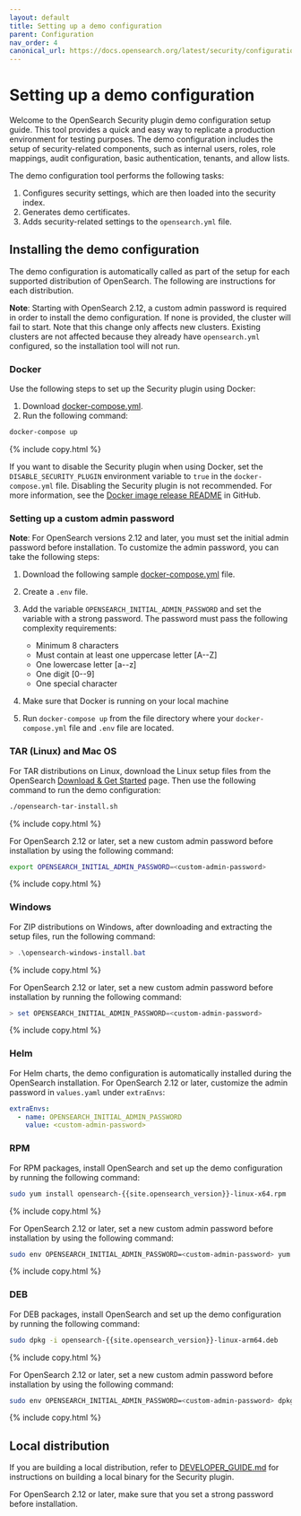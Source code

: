 ```yaml
---
layout: default
title: Setting up a demo configuration
parent: Configuration
nav_order: 4
canonical_url: https://docs.opensearch.org/latest/security/configuration/demo-configuration/
---
```


# Setting up a demo configuration

Welcome to the OpenSearch Security plugin demo configuration setup guide. This tool provides a quick and easy way to replicate a production environment for testing purposes. The demo configuration includes the setup of security-related components, such as internal users, roles, role mappings, audit configuration, basic authentication, tenants, and allow lists.

The demo configuration tool performs the following tasks:

1. Configures security settings, which are then loaded into the security index.
2. Generates demo certificates.
3. Adds security-related settings to the `opensearch.yml` file.

## Installing the demo configuration

The demo configuration is automatically called as part of the setup for each supported distribution of OpenSearch. The following are instructions for each distribution.

**Note**: Starting with OpenSearch 2.12, a custom admin password is required in order to install the demo configuration. If none is provided, the cluster will fail to start. Note that this change only affects new clusters. Existing clusters are not affected because they already have `opensearch.yml` configured, so the installation tool will not run. 

### Docker

Use the following steps to set up the Security plugin using Docker:

1. Download [docker-compose.yml](https://opensearch.org/downloads.html).
2. Run the following command:

```bash
docker-compose up
```
{% include copy.html %}

If you want to disable the Security plugin when using Docker, set the `DISABLE_SECURITY_PLUGIN` environment variable  to `true` in the `docker-compose.yml` file. Disabling the Security plugin is not recommended. For more information, see the [Docker image release README](https://github.com/opensearch-project/opensearch-build/tree/main/docker/release#disable-security-plugin-security-dashboards-plugin-security-demo-configurations-and-related-configurations) in GitHub.

### Setting up a custom admin password
**Note**: For OpenSearch versions 2.12 and later, you must set the initial admin password before installation. To customize the admin password, you can take the following steps:

1. Download the following sample [docker-compose.yml](https://github.com/opensearch-project/documentation-website/blob/{{site.opensearch_major_minor_version}}/assets/examples/docker-compose.yml) file.
2. Create a `.env` file.
3. Add the variable `OPENSEARCH_INITIAL_ADMIN_PASSWORD` and set the variable with a strong password. The password must pass the following complexity requirements:

   - Minimum 8 characters
   - Must contain at least one uppercase letter [A--Z]
   - One lowercase letter [a--z]
   - One digit [0--9]
   - One special character

4. Make sure that Docker is running on your local machine
5. Run `docker-compose up` from the file directory where your `docker-compose.yml` file and `.env` file are located.

### TAR (Linux) and Mac OS 

For TAR distributions on Linux, download the Linux setup files from the OpenSearch [Download & Get Started](https://opensearch.org/downloads.html) page. Then use the following command to run the demo configuration: 

```bash
./opensearch-tar-install.sh
```
{% include copy.html %}

For OpenSearch 2.12 or later, set a new custom admin password before installation by using the following command:

```bash
export OPENSEARCH_INITIAL_ADMIN_PASSWORD=<custom-admin-password>
```
{% include copy.html %}

### Windows

For ZIP distributions on Windows, after downloading and extracting the setup files, run the following command:

```powershell
> .\opensearch-windows-install.bat
```
{% include copy.html %}

For OpenSearch 2.12 or later, set a new custom admin password before installation by running the following command:

```powershell
> set OPENSEARCH_INITIAL_ADMIN_PASSWORD=<custom-admin-password>
```
{% include copy.html %}

### Helm

For Helm charts, the demo configuration is automatically installed during the OpenSearch installation. For OpenSearch 2.12 or later, customize the admin password in `values.yaml` under `extraEnvs`:

```yaml
extraEnvs:
  - name: OPENSEARCH_INITIAL_ADMIN_PASSWORD
    value: <custom-admin-password>
```

### RPM

For RPM packages, install OpenSearch and set up the demo configuration by running the following command:

```bash
sudo yum install opensearch-{{site.opensearch_version}}-linux-x64.rpm
```
{% include copy.html %}

For OpenSearch 2.12 or later, set a new custom admin password before installation by using the following command:

```bash
sudo env OPENSEARCH_INITIAL_ADMIN_PASSWORD=<custom-admin-password> yum install opensearch-{{site.opensearch_version}}-linux-x64.rpm
```
{% include copy.html %}

### DEB

For DEB packages, install OpenSearch and set up the demo configuration by running the following command:

```bash
sudo dpkg -i opensearch-{{site.opensearch_version}}-linux-arm64.deb
```
{% include copy.html %}

For OpenSearch 2.12 or later, set a new custom admin password before installation by using the following command:

```bash
sudo env OPENSEARCH_INITIAL_ADMIN_PASSWORD=<custom-admin-password> dpkg -i opensearch-{{site.opensearch_version}}-linux-arm64.deb
```
{% include copy.html %}

## Local distribution

If you are building a local distribution, refer to [DEVELOPER_GUIDE.md](https://github.com/opensearch-project/security/blob/main/DEVELOPER_GUIDE.md) for instructions on building a local binary for the Security plugin.

For OpenSearch 2.12 or later, make sure that you set a strong password before installation.
